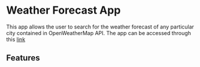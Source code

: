 # Weather Forecast App

This app allows the user to search for the weather forecast of any particular city contained in OpenWeatherMap API. The app can be accessed through this [link]()


## Features

